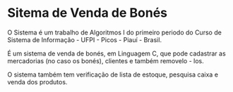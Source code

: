 # Sitema de Venda de Bonés

 O Sistema é um trabalho de Algoritmos I do primeiro periodo do Curso de Sistema de Informação - UFPI - Picos - Piauí - Brasil.
 
 É um sistema de venda de bonés, em Linguagem C, que pode cadastrar as mercadorias (no caso os bonés), clientes e também removelo - los.
 
  O sistema também tem verificação de lista de estoque, pesquisa caixa e venda dos produtos.
 